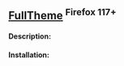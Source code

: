 
## [FullTheme](https://raw.githubusercontent.com/VitaliyVstyle/VitaliyVstyle.github.io/main/UserChromeFiles/FullTheme/FullTheme.zip) <sup>Firefox 117+</sup>

#### Description:  

#### Installation:  

